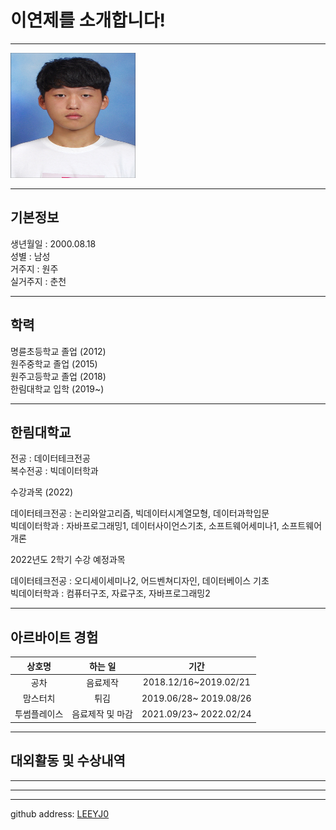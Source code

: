 # 이연제를 소개합니다!
---
<img src=이연제.jpg height=200 width=200>

---
## 기본정보
생년월일 : 2000.08.18   
성별 : 남성   
거주지 : 원주   
실거주지 : 춘천

---
## 학력
명륜초등학교 졸업 (2012)   
원주중학교 졸업 (2015)   
원주고등학교 졸업 (2018)     
한림대학교 입학 (2019~)

---
## 한림대학교
전공 : 데이터테크전공   
복수전공 : 빅데이터학과   


수강과목 (2022)

데이터테크전공 : 논리와알고리즘, 빅데이터시계열모형, 데이터과학입문   
빅데이터학과 : 자바프로그래밍1, 데이터사이언스기초, 소프트웨어세미나1, 소프트웨어개론

2022년도 2학기 수강 예정과목   

데이터테크전공 : 오디세이세미나2, 어드벤쳐디자인, 데이터베이스 기초   
빅데이터학과 : 컴퓨터구조, 자료구조, 자바프로그래밍2

---
## 아르바이트 경험
|상호명|하는 일|기간|
|:---:|:---:|:---:|
|공차|음료제작|2018.12/16~2019.02/21|
|맘스터치|튀김|2019.06/28~ 2019.08/26|
|투썸플레이스|음료제작 및 마감|2021.09/23~ 2022.02/24|

---
## 대외활동 및 수상내역
---
---
---
github address: [LEEYJ0][github]

[github]:http://github.com/LEEYJ0




